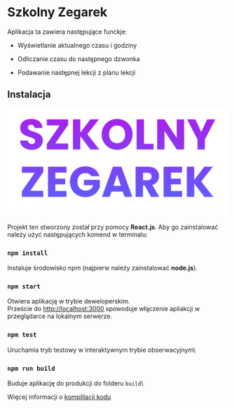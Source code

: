 # Szkolny Zegarek

Aplikacja ta zawiera następujące funckje:

- Wyświetlanie aktualnego czasu i godziny
* Odliczanie czasu do następnego dzwonka
+ Podawanie następnej lekcji z planu lekcji

## Instalacja


![szkolny_zegarek](https://github.com/dariusz-grubba/myclock/blob/013b001a82cd7769e8d32d76f96e154b90ea2de4/public/logo.png)

Projekt ten stworzony został przy pomocy **React.js**. Aby go zainstalować należy użyć następujących komend w terminalu:

### `npm install`

Instaluje środowisko npm (najpierw należy zainstalować **node.js**).

### `npm start`

Otwiera aplikację w trybie deweloperskim.\
Przeście do [http://localhost:3000](http://localhost:3000) spowoduje włączenie apliakcji w przeglądarce na lokalnym serwerze.

### `npm test`

Uruchamia tryb testowy w interaktywnym trybie obserwacyjnym\

### `npm run build`

Buduje aplikację do produkcji do folderu `build`\

Więcej informacji o [komplilacji kodu](https://facebook.github.io/create-react-app/docs/deployment)
